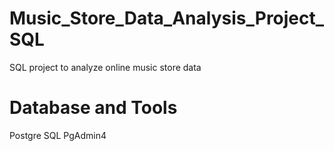 # Music_Store_Data_Analysis_Project_SQL

SQL project to analyze online music store data

# Database and Tools
Postgre SQL
PgAdmin4
